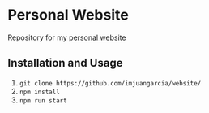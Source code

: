 # Personal Website

Repository for my [personal website](https://www.juangarcia.design)

## Installation and Usage

1. `git clone https://github.com/imjuangarcia/website/`
2. `npm install`
3. `npm run start`
